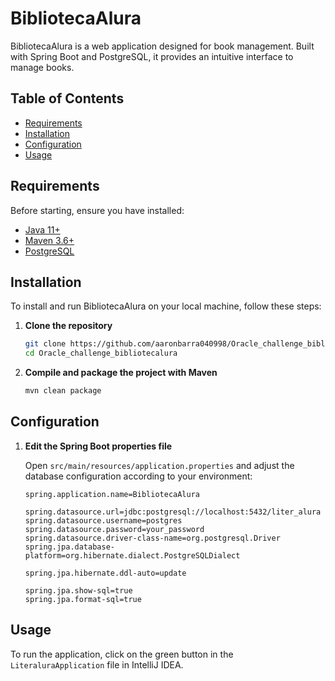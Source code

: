 # BibliotecaAlura

BibliotecaAlura is a web application designed for book management. Built with Spring Boot and PostgreSQL, it provides an intuitive interface to manage books.

## Table of Contents

- [Requirements](#requirements)
- [Installation](#installation)
- [Configuration](#configuration)
- [Usage](#usage)


## Requirements

Before starting, ensure you have installed:

- [Java 11+](https://www.oracle.com/java/technologies/javase-jdk11-downloads.html)
- [Maven 3.6+](https://maven.apache.org/download.cgi)
- [PostgreSQL](https://www.postgresql.org/download/)

## Installation

To install and run BibliotecaAlura on your local machine, follow these steps:

1. **Clone the repository**

   ```sh
   git clone https://github.com/aaronbarra040998/Oracle_challenge_bibliotecalura.git
   cd Oracle_challenge_bibliotecalura

2. **Compile and package the project with Maven**

   ```sh
   mvn clean package
   ```

## Configuration

1. **Edit the Spring Boot properties file**

   Open `src/main/resources/application.properties` and adjust the database configuration according to your environment:

   ```properties
   spring.application.name=BibliotecaAlura

   spring.datasource.url=jdbc:postgresql://localhost:5432/liter_alura
   spring.datasource.username=postgres
   spring.datasource.password=your_password
   spring.datasource.driver-class-name=org.postgresql.Driver
   spring.jpa.database-platform=org.hibernate.dialect.PostgreSQLDialect

   spring.jpa.hibernate.ddl-auto=update

   spring.jpa.show-sql=true
   spring.jpa.format-sql=true
   ```

## Usage

To run the application, click on the green button in the `LiteraluraApplication` file in IntelliJ IDEA.
